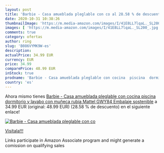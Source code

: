 ```yaml
---
layout: post
title: 'Barbie - Casa amueblada pleglable con co al 28.58 % de descuento'
date: 2020-10-31 10:38:26
thumbnailImage: 'https://m.media-amazon.com/images/I/41E8LL7lqaL._SL200_.jpg'
images: [ 'https://m.media-amazon.com/images/I/41E8LL7lqaL._SL200_.jpg' ]
comments: true
category: ofertas
author: ring
slug: 'B086VYMK9W-es'
description:
actualPrice: 34.99 EUR
currency: EUR
price: 34.99
comparePrice: 48.99 EUR
inStock: true
prodname: 'Barbie - Casa amueblada pleglable con cocina  piscina  dormitorio y lavabo con muñeca rubia  Mattel GWY84   Embalaje sostenible'
country: 'es'
---
```


Ahora mismo tienes [Barbie - Casa amueblada pleglable con cocina  piscina  dormitorio y lavabo con muñeca rubia  Mattel GWY84   Embalaje sostenible](https://www.amazon.es/dp/B086VYMK9W/?tag=tolees-21) a 34.99 EUR (original: 48.99 EUR) (28.58 %  de descuento) en el siguiente enlace!

[![Barbie - Casa amueblada pleglable con co](https://m.media-amazon.com/images/I/41E8LL7lqaL._SL200_.jpg)](https://www.amazon.es/dp/B086VYMK9W/?tag=tolees-21)

[Visítala!!!](https://www.amazon.es/dp/B086VYMK9W/?tag=tolees-21)

Links participate in Amazon Associate program and might generate a comission on qualifying sales
